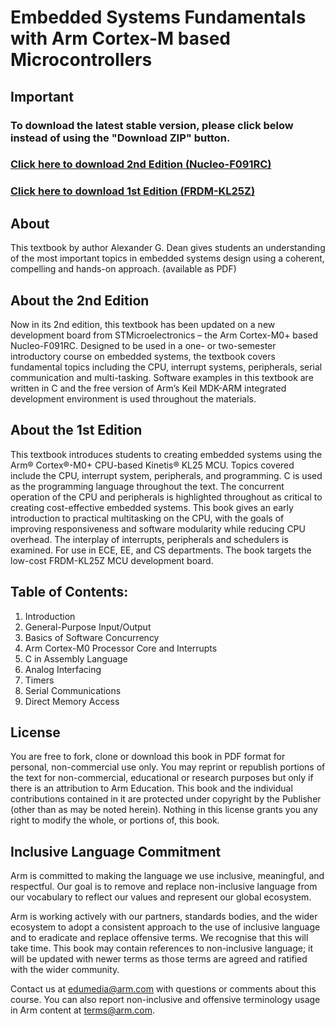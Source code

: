 # Embedded Systems Fundamentals with Arm Cortex-M based Microcontrollers
## Important
### To download the latest stable version, please click below instead of using the "Download ZIP" button.
### [Click here to download 2nd Edition (Nucleo-F091RC)](https://github.com/arm-university/Embedded-Systems-Fundamentals/releases/download/v2.0.0.ed2/Embedded.Systems.Fundamentals.2nd.Ed.Nucleo-F091RC.pdf)
### [Click here to download 1st Edition (FRDM-KL25Z)](https://github.com/arm-university/Embedded-Systems-Fundamentals/releases/download/v1.0.0.ed1/Embedded.Systems.Fundamentals.1st.Ed.FRDM-KL25Z.pdf)

## About
This textbook by author Alexander G. Dean gives students an understanding of the most important topics in embedded systems design using a coherent, compelling and hands-on approach. (available as PDF)

## About the 2nd Edition
Now in its 2nd edition, this textbook has been updated on a new development board from STMicroelectronics – the Arm 
Cortex-M0+ based Nucleo-F091RC. Designed to be used in a one- or two-semester introductory course on embedded 
systems, the textbook covers fundamental topics including the CPU, interrupt systems, peripherals, serial communication and 
multi-tasking. Software examples in this textbook are written in C and the free version of Arm’s Keil MDK-ARM integrated 
development environment is used throughout the materials.

## About the 1st Edition
This textbook introduces students to creating embedded systems using the Arm® Cortex®-M0+ CPU-based Kinetis®
KL25 MCU. Topics covered include the CPU, interrupt system, peripherals, and programming. C is used as the 
programming language throughout the text. The concurrent operation of the CPU and peripherals is highlighted 
throughout as critical to creating cost-effective embedded systems. This book gives an early introduction to practical 
multitasking on the CPU, with the goals of improving responsiveness and software modularity while reducing CPU overhead. 
The interplay of interrupts, peripherals and schedulers is examined.
For use in ECE, EE, and CS departments. The book targets the low-cost FRDM-KL25Z MCU development board.

## Table of Contents:
1. Introduction
2. General-Purpose Input/Output
3. Basics of Software Concurrency
4. Arm Cortex-M0 Processor Core and 
Interrupts
5. C in Assembly Language
6. Analog Interfacing
7. Timers
8. Serial Communications
9. Direct Memory Access

## License
You are free to fork, clone or download this book in PDF format for personal, non-commercial use only. 
You may reprint or republish portions of the text for non-commercial, educational or research purposes but only if there is an attribution to Arm Education.
This book and the individual contributions contained in it are protected under copyright by the
Publisher (other than as may be noted herein). Nothing in this license grants you any right to modify the whole, or portions of, this book.

## Inclusive Language Commitment
Arm is committed to making the language we use inclusive, meaningful, and respectful. Our goal is to remove and replace non-inclusive language from our vocabulary to reflect our values and represent our global ecosystem.

Arm is working actively with our partners, standards bodies, and the wider ecosystem to adopt a consistent approach to the use of inclusive language and to eradicate and replace offensive terms. We recognise that this will take time. This book may contain references to non-inclusive language; it will be updated with newer terms as those terms are agreed and ratified with the wider community.

Contact us at edumedia@arm.com with questions or comments about this course. You can also report non-inclusive and offensive terminology usage in Arm content at terms@arm.com.
